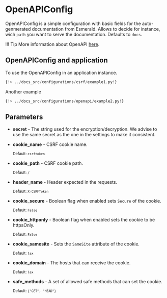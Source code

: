 # OpenAPIConfig

OpenAPIConfig is a simple configuration with basic fields for the auto-genmerated documentation from Esmerald.
Allows to decide for instance, wich `path` you want to serve the documentation. Defaults to `docs`.

!!! Tip
    More information about OpenAPI
    <a href="https://swagger.io/" target='_blank'>here</a>.

## OpenAPIConfig and application

To use the OpenAPIConfig in an application instance.

```python hl_lines="4-5 8"
{!> ../docs_src/configurations/csrf/example1.py!}
```

Another example

```python hl_lines="4-5 8"
{!> ../docs_src/configurations/openapi/example2.py!}
```

## Parameters

* **secret** - The string used for the encryption/decryption. We advise to use the same secret as the one in the
settings to make it consistent.
* **cookie_name** - CSRF cookie name.

    <sup>Default: `csrftoken`</sup>

* **cookie_path** - CSRF cookie path.

    <sup>Default: `/`</sup>

* **header_name** - Header expected in the requests.

    <sup>Default: `X-CSRFToken`</sup>

* **cookie_secure** - Boolean flag when enabled sets `Secure` of the cookie.

    <sup>Default: `False`</sup>

* **cookie_httponly** - Boolean flag when enabled sets the cookie to be httpsOnly.

    <sup>Default: `False`</sup>

* **cookie_samesite** - Sets the `SameSite` attribute of the cookie.

    <sup>Default: `lax`</sup>

* **cookie_domain** - The hosts that can receive the cookie.

    <sup>Default: `lax`</sup>

* **safe_methods** - A set of allowed safe methods that can set the cookie.

    <sup>Default: `{"GET", "HEAD"}`</sup>
